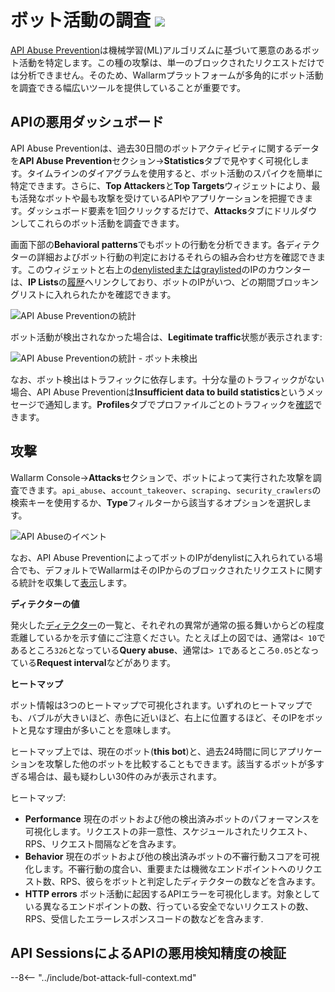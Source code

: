 [link-attacks]:                 ../user-guides/events/check-attack.md
[link-sessions]:                ../api-sessions/overview.md
[link-api-abuse-prevention]:    ../api-abuse-prevention/overview.md
[img-api-sessions-api-abuse]:   ../images/api-sessions/api-sessions-api-abuse.png

# ボット活動の調査 <a href="../../about-wallarm/subscription-plans/#core-subscription-plans"><img src="../../images/api-security-tag.svg" style="border: none;"></a>

[API Abuse Prevention](../api-abuse-prevention/overview.md)は機械学習(ML)アルゴリズムに基づいて悪意のあるボット活動を特定します。この種の攻撃は、単一のブロックされたリクエストだけでは分析できません。そのため、Wallarmプラットフォームが多角的にボット活動を調査できる幅広いツールを提供していることが重要です。

## APIの悪用ダッシュボード

API Abuse Preventionは、過去30日間のボットアクティビティに関するデータを**API Abuse Prevention**セクション→**Statistics**タブで見やすく可視化します。タイムラインのダイアグラムを使用すると、ボット活動のスパイクを簡単に特定できます。さらに、**Top Attackers**と**Top Targets**ウィジェットにより、最も活発なボットや最も攻撃を受けているAPIやアプリケーションを把握できます。ダッシュボード要素を1回クリックするだけで、**Attacks**タブにドリルダウンしてこれらのボット活動を調査できます。

画面下部の**Behavioral patterns**でもボットの行動を分析できます。各ディテクターの詳細およびボット行動の判定におけるそれらの組み合わせ方を確認できます。このウィジェットと右上の[denylistedまたはgraylisted](setup.md#creating-profiles)のIPのカウンターは、**IP Lists**の[履歴](../user-guides/ip-lists/overview.md#ip-list-history)へリンクしており、ボットのIPがいつ、どの期間ブロッキングリストに入れられたかを確認できます。

![API Abuse Preventionの統計](../images/about-wallarm-waf/abi-abuse-prevention/api-abuse-prevention-statistics.png)

ボット活動が検出されなかった場合は、**Legitimate traffic**状態が表示されます:

![API Abuse Preventionの統計 - ボット未検出](../images/about-wallarm-waf/abi-abuse-prevention/api-abuse-prevention-statistics-nobots.png)

なお、ボット検出はトラフィックに依存します。十分な量のトラフィックがない場合、API Abuse Preventionは**Insufficient data to build statistics**というメッセージで通知します。**Profiles**タブでプロファイルごとのトラフィックを[確認](setup.md#per-profile-traffic)できます。

## 攻撃

Wallarm Console→**Attacks**セクションで、ボットによって実行された攻撃を調査できます。`api_abuse`、`account_takeover`、`scraping`、`security_crawlers`の検索キーを使用するか、**Type**フィルターから該当するオプションを選択します。

![API Abuseのイベント](../images/about-wallarm-waf/abi-abuse-prevention/api-abuse-events.png)

なお、API Abuse PreventionによってボットのIPがdenylistに入れられている場合でも、デフォルトでWallarmはそのIPからのブロックされたリクエストに関する統計を収集して[表示](../user-guides/ip-lists/overview.md#requests-from-denylisted-ips)します。

**ディテクターの値**

発火した[ディテクター](overview.md#how-api-abuse-prevention-works)の一覧と、それぞれの異常が通常の振る舞いからどの程度乖離しているかを示す値にご注意ください。たとえば上の図では、通常は`< 10`であるところ`326`となっている**Query abuse**、通常は`> 1`であるところ`0.05`となっている**Request interval**などがあります。

**ヒートマップ**

ボット情報は3つのヒートマップで可視化されます。いずれのヒートマップでも、バブルが大きいほど、赤色に近いほど、右上に位置するほど、そのIPをボットと見なす理由が多いことを意味します。

ヒートマップ上では、現在のボット(**this bot**)と、過去24時間に同じアプリケーションを攻撃した他のボットを比較することもできます。該当するボットが多すぎる場合は、最も疑わしい30件のみが表示されます。

ヒートマップ:

* **Performance** 現在のボットおよび他の検出済みボットのパフォーマンスを可視化します。リクエストの非一意性、スケジュールされたリクエスト、RPS、リクエスト間隔などを含みます。
* **Behavior** 現在のボットおよび他の検出済みボットの不審行動スコアを可視化します。不審行動の度合い、重要または機微なエンドポイントへのリクエスト数、RPS、彼らをボットと判定したディテクターの数などを含みます。
* **HTTP errors** ボット活動に起因するAPIエラーを可視化します。対象としている異なるエンドポイントの数、行っている安全でないリクエストの数、RPS、受信したエラーレスポンスコードの数などを含みます.

<!--Each heatmap includes detailed description of its bubble size, color and position meaning (use **Show more**). You can zoom in heatmap by drawing rectangular around required area.

The **API Abuse Prevention** module compiles client traffic into URL patterns. The URL pattern may have the following segments:

| Segment | Contains | Example |
|---|---|---|
| SENSITIVE | URL parts that provide access to the application's critical functions or resources, such as the admin panel. They should be kept confidential and restricted to authorized personnel to prevent potential security breaches. | `wp-admin` |
| IDENTIFIER | Various identifiers like numeric identifiers, UUIDs, etc. | - |
| STATIC | The folders that contain static files of different kinds. | `images`, `js`, `css` |
| FILE | Static file names. | `image.png` |
| QUERY | Query parameters. | - |
| AUTH | Content related to the authentication/authorization endpoints. | - |
| LANGUAGE | Language-related parts. | `en`, `fr` |
| HEALTHCHECK | Content related to the health check endpoints. | - |
| VARY | The segment is marked as VARY if it is impossible to attribute it to other categories. A variable part of the URL path. | - | -->

## API SessionsによるAPIの悪用検知精度の検証

--8<-- "../include/bot-attack-full-context.md"